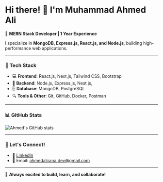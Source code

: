 # Hi there! 👋 I'm Muhammad Ahmed Ali  

🚀 **MERN Stack Developer | 1 Year Experience**  

I specialize in **MongoDB, Express.js, React.js, and Node.js**, building high-performance web applications.

---

### 🚀 **Tech Stack**
- 💻 **Frontend**: React.js, Next.js, Tailwind CSS, Bootstrap  
- 🔧 **Backend**: Node.js, Express.js, Nest js, 
- 🗄️ **Database**: MongoDB, PostgreSQL  
- 🔍 **Tools & Other**: Git, GitHub, Docker, Postman  

---

### 📊 **GitHub Stats**
![Ahmed's GitHub stats](https://github-readme-stats.vercel.app/api?username=ahmed2tech28&show_icons=true&theme=tokyonight)  

---

### 🔗 **Let's Connect!**
- 💼 [LinkedIn](https://www.linkedin.com/in/your-profile)
- 📧 Email: ahmedalirana.dev@gmail.com  

---

🚀 **Always excited to build, learn, and collaborate!**  
